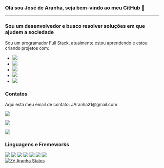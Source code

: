 ### Olá sou José de Aranha, seja bem-vindo ao meu GitHub 👋
_______________________________________________________________________________________________________________________________
### Sou um desenvolvedor e busco resolver soluções em que ajudem a sociedade
Sou um programador Full Stack, atualmente estou aprendendo e estou criando projetos com:
<br>
  - <img src="https://img.shields.io/badge/HTML5-E34F26?style=for-the-badge&logo=html5&logoColor=white" />
  - <img src="https://img.shields.io/badge/CSS3-1572B6?style=for-the-badge&logo=css3&logoColor=white" />
  - <img src="https://img.shields.io/badge/JavaScript-F7DF1E?style=for-the-badge&logo=javascript&logoColor=black" />
  - <img src="https://img.shields.io/badge/React-20232A?style=for-the-badge&logo=react&logoColor=61DAFB" />
  - <img src="https://img.shields.io/badge/Python-3776AB?style=for-the-badge&logo=python&logoColor=white" />

### Contatos

  <p>Aqui está meu email de contato: JAranha21@gmail.com</p>
  <p>
    <a href="https://www.linkedin.com/in/josé-de-aranha-65b49b2bb">
      <img src="https://img.shields.io/badge/LinkedIn-0077B5?style=for-the-badge&logo=linkedin&logoColor=white" />
    </a>
  </p>
  <p>
    <a href="tel:+5575982489610">
      <img src="https://img.shields.io/badge/WhatsApp-25D366?style=for-the-badge&logo=whatsapp&logoColor=white" />
    </a>
  </p>
  
  <p>
    <a href="https://www.instagram.com/zespider__?igsh=MWZlaXl6bHFycjJnbg==">
      <img src="https://img.shields.io/badge/Instagram-E4405F?style=for-the-badge&logo=instagram&logoColor=white" />
    </a>
  </p>


  ### Linguagens e Fremeworks
  <img src="https://img.shields.io/badge/HTML5-E34F26?style=for-the-badge&logo=html5&logoColor=white" /> <img src="https://img.shields.io/badge/CSS3-1572B6?style=for-the-badge&logo=css3&logoColor=white" /> <img src="https://img.shields.io/badge/JavaScript-F7DF1E?style=for-the-badge&logo=javascript&logoColor=black" /> <img src="https://img.shields.io/badge/Python-3776AB?style=for-the-badge&logo=python&logoColor=white" /> <img src="https://img.shields.io/badge/React-20232A?style=for-the-badge&logo=react&logoColor=61DAFB" /> <img src="https://img.shields.io/badge/Node.js-43853D?style=for-the-badge&logo=node.js&logoColor=white" /> <img src="https://img.shields.io/badge/MySQL-00000F?style=for-the-badge&logo=mysql&logoColor=white" />
  <br>
  [![Zé Aranha Status](https://github-readme-stats.vercel.app/api?username=zearanha)](https://github.com/anuraghazra/github-readme-stats)
